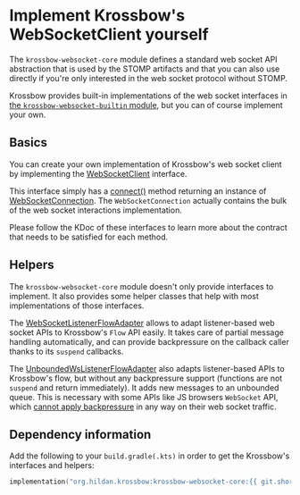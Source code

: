 # Implement Krossbow's WebSocketClient yourself

The `krossbow-websocket-core` module defines a standard web socket API abstraction that is used by the STOMP artifacts
and that you can also use directly if you're only interested in the web socket protocol without STOMP.

Krossbow provides built-in implementations of the web socket interfaces in
[the `krossbow-websocket-builtin` module](builtin.md), but you can of course implement your own.

## Basics

You can create your own implementation of Krossbow's web socket client by implementing the
[WebSocketClient](../kdoc/krossbow-websocket-core/org.hildan.krossbow.websocket/-web-socket-client/index.html) interface.

This interface simply has a
[connect()](../kdoc/krossbow-websocket-core/org.hildan.krossbow.websocket/-web-socket-client/connect.html) method
returning an instance of
[WebSocketConnection](../kdoc/krossbow-websocket-core/org.hildan.krossbow.websocket/-web-socket-connection/index.html).
The `WebSocketConnection` actually contains the bulk of the web socket interactions implementation.

Please follow the KDoc of these interfaces to learn more about the contract that needs to be satisfied for each method.

## Helpers

The `krossbow-websocket-core` module doesn't only provide interfaces to implement.
It also provides some helper classes that help with most implementations of those interfaces.

The [WebSocketListenerFlowAdapter](../kdoc/krossbow-websocket-core/org.hildan.krossbow.websocket/-web-socket-listener-flow-adapter/index.html)
allows to adapt listener-based web socket APIs to Krossbow's `Flow` API easily.
It takes care of partial message handling automatically, and can provide backpressure on the callback caller thanks to
its `suspend` callbacks.

The [UnboundedWsListenerFlowAdapter](../kdoc/krossbow-websocket-core/org.hildan.krossbow.websocket/-unbounded-ws-listener-flow-adapter/index.html)
also adapts listener-based APIs to Krossbow's flow, but without any backpressure support (functions are not `suspend`
and return immediately). It adds new messages to an unbounded queue.
This is necessary with some APIs like JS browsers `WebSocket` API, which
[cannot apply backpressure](https://web.dev/websocketstream/#applying-backpressure-to-received-messages-is-impossible)
in any way on their web socket traffic.

## Dependency information

Add the following to your `build.gradle(.kts)` in order to get the Krossbow's interfaces and helpers:

```kotlin
implementation("org.hildan.krossbow:krossbow-websocket-core:{{ git.short_tag }}")
```
